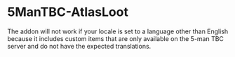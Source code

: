 # 5ManTBC-AtlasLoot

The addon will not work if your locale is set to a language other than English because it includes custom items that are only available on the 5-man TBC server and do not have the expected translations.
